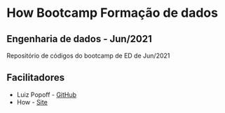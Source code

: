 # How Bootcamp Formação de dados

## Engenharia de dados - Jun/2021

Repositório de códigos do bootcamp de ED de Jun/2021

## Facilitadores

* Luiz Popoff - [GitHub](https://github.com/luizpopoff)
* How - [Site](https://howedu.com.br)
